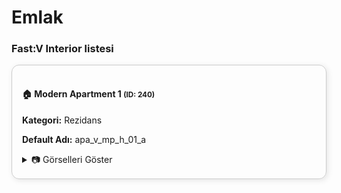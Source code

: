 # Emlak









### Fast:V Interior listesi



<div style="border: 1px solid #ccc; border-radius: 12px; padding: 16px; margin-bottom: 20px; box-shadow: 2px 2px 10px rgba(0,0,0,0.1);">

#### 🏠 Modern Apartment 1 <small>(ID: 240)</small>
<strong>Kategori:</strong> Rezidans

<strong>Default Adı:</strong> apa_v_mp_h_01_a
<details>
<summary>📷 Görselleri Göster</summary>

![](https://raw.githubusercontent.com/fastroleplay/wiki/refs/heads/main/images/realestate/modernapt1.jpg)
![](https://raw.githubusercontent.com/fastroleplay/wiki/refs/heads/main/images/realestate/modernapt2.jpg)

</details>


